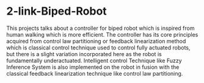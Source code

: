 # 2-link-Biped-Robot

This projects talks about a controller for biped robot which is inspired from human walking which is more efficient. The controller has its core principles acquired from control law partitioning or feedback linearization method which is classical control technique used to control fully actuated robots, but there is a slight variation incorporated here as the robot is fundamentally underactuated. Intelligent control Technique like Fuzzy Inference System is also implemented on the robot in fusion with the classical feedback linearization technique like control law partitioning.  
